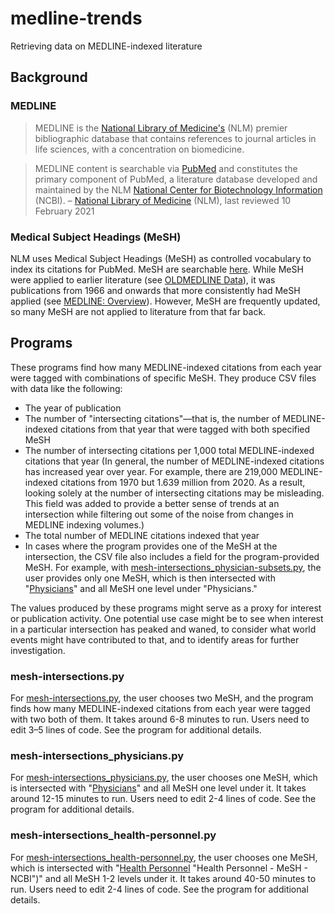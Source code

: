 # medline-trends
Retrieving data on MEDLINE-indexed literature

## Background

### MEDLINE

> MEDLINE is the [National Library of Medicine's](https://www.nlm.nih.gov/ "National Library of Medicine - National Institutes of Health") (NLM) premier bibliographic database that contains references to journal articles in life sciences, with a concentration on biomedicine.

> MEDLINE content is searchable via [PubMed](https://pubmed.ncbi.nlm.nih.gov/ "PubMed®") and constitutes the primary component of PubMed, a literature database developed and maintained by the NLM [National Center for Biotechnology Information](https://www.ncbi.nlm.nih.gov/ "National Center for Biotechnology Information") (NCBI). – [National Library of Medicine](https://www.nlm.nih.gov/medline/index.html "MEDLINE Home") (NLM), last reviewed 10 February 2021

### Medical Subject Headings (MeSH)

NLM uses Medical Subject Headings (MeSH) as controlled vocabulary to index its citations for PubMed. MeSH are searchable [here](https://www.ncbi.nlm.nih.gov/mesh/ "Home - MeSH - NCBI"). While MeSH were applied to earlier literature (see [OLDMEDLINE Data](https://www.nlm.nih.gov/databases/databases_oldmedline.html "OLDMEDLINE Data")), it was publications from 1966 and onwards that more consistently had MeSH applied (see [MEDLINE: Overview](https://www.nlm.nih.gov/medline/medline_overview.html "MEDLINE Overview")). However, MeSH are frequently updated, so many MeSH are not applied to literature from that far back.

## Programs

These programs find how many MEDLINE-indexed citations from each year were tagged with combinations of specific MeSH. They produce CSV files with data like the following:

* The year of publication
* The number of "intersecting citations"—that is, the number of MEDLINE-indexed citations from that year that were tagged with both specified MeSH
* The number of intersecting citations per 1,000 total MEDLINE-indexed citations that year (In general, the number of MEDLINE-indexed citations has increased year over year. For example, there are 219,000 MEDLINE-indexed citations from 1970 but 1.639 million from 2020. As a result, looking solely at the number of intersecting citations may be misleading. This field was added to provide a better sense of trends at an intersection while filtering out some of the noise from changes in MEDLINE indexing volumes.)
* The total number of MEDLINE citations indexed that year
* In cases where the program provides one of the MeSH at the intersection, the CSV file also includes a field for the program-provided MeSH. For example, with [mesh-intersections_physician-subsets.py](https://github.com/crowtherln/medline-trends/blob/main/mesh-intersections_physician-subsets.py "medline-trends/mesh-intersections_physician-subsets.py at main • crowtherln/medline-trends"), the user provides only one MeSH, which is then intersected with "[Physicians](https://www.ncbi.nlm.nih.gov/mesh/68010820 "Physicians - MeSH - NCBI")" and all MeSH one level under "Physicians."

The values produced by these programs might serve as a proxy for interest or publication activity. One potential use case might be to see when interest in a particular intersection has peaked and waned, to consider what world events might have contributed to that, and to identify areas for further investigation.

### mesh-intersections.py

For [mesh-intersections.py](https://github.com/crowtherln/medline-trends/blob/main/mesh-intersections.py "medline-trends/mesh-intersections.py at main • crowtherln/medline-trends"), the user chooses two MeSH, and the program finds how many MEDLINE-indexed citations from each year were tagged with two both of them. It takes around 6-8 minutes to run. Users need to edit 3–5 lines of code. See the program for additional details.

### mesh-intersections_physicians.py

For [mesh-intersections_physicians.py](https://github.com/crowtherln/medline-trends/blob/main/mesh-intersections_physicians.py "medline-trends/mesh-intersections_physicians.py at main • crowtherln/medline-trends"), the user chooses one MeSH, which is intersected with "[Physicians](https://www.ncbi.nlm.nih.gov/mesh/68010820 "Physicians - MeSH - NCBI")" and all MeSH one level under it. It takes around 12-15 minutes to run. Users need to edit 2-4 lines of code. See the program for additional details.

### mesh-intersections_health-personnel.py

For [mesh-intersections_health-personnel.py](https://github.com/crowtherln/medline-trends/blob/main/mesh-intersections_health-personnel.py "medline-trends/mesh-intersections_health-personnel.py at main • crowtherln/medline-trends"), the user chooses one MeSH, which is intersected with "[Health Personnel](https://www.ncbi.nlm.nih.gov/mesh/68006282) "Health Personnel - MeSH - NCBI")" and all MeSH 1-2 levels under it. It takes around 40-50 minutes to run. Users need to edit 2-4 lines of code. See the program for additional details.

